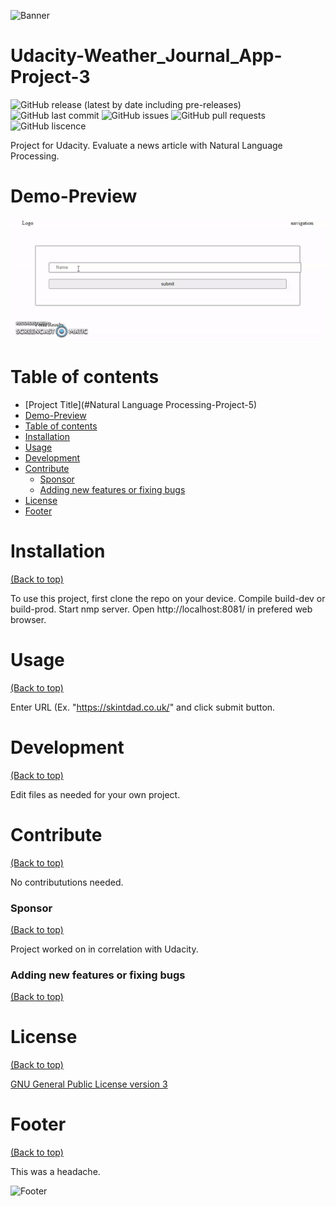 ![Banner](https://c.tenor.com/merVUP-66lIAAAAC/banging-head-ouch.gif)

# Udacity-Weather_Journal_App-Project-3

![GitHub release (latest by date including pre-releases)](https://img.shields.io/github/v/release/jac21984/Udacity-Project_5?include_prereleases)
![GitHub last commit](https://img.shields.io/github/last-commit/jac21984/Udacity-Project_5)
![GitHub issues](https://img.shields.io/github/issues-raw/jac21984/Udacity-Project_5)
![GitHub pull requests](https://img.shields.io/github/issues-pr/jac21984/Udacity-Project_5)
![GitHub liscence](https://img.shields.io/github/license/jac21984/Udacity-Project_5)

Project for Udacity. Evaluate a news article with Natural Language Processing.

# Demo-Preview

![Random GIF](https://github.com/jac21984/Udacity-Project_5/blob/4a35276c993abc1cbb12a5691cc9b2924064cb29/preview.gif)

# Table of contents

- [Project Title](#Natural Language Processing-Project-5)
- [Demo-Preview](#demo-preview)
- [Table of contents](#table-of-contents)
- [Installation](#installation)
- [Usage](#usage)
- [Development](#development)
- [Contribute](#contribute)
    - [Sponsor](#sponsor)
    - [Adding new features or fixing bugs](#adding-new-features-or-fixing-bugs)
- [License](#license)
- [Footer](#footer)

# Installation
[(Back to top)](#table-of-contents)

To use this project, first clone the repo on your device.
Compile build-dev or build-prod.
Start nmp server.
Open http://localhost:8081/ in prefered web browser.

# Usage
[(Back to top)](#table-of-contents)

Enter URL (Ex. "https://skintdad.co.uk/" and click submit button.

# Development
[(Back to top)](#table-of-contents)

Edit files as needed for your own project.

# Contribute
[(Back to top)](#table-of-contents)

No contribututions needed.

### Sponsor
[(Back to top)](#table-of-contents)

Project worked on in correlation with  Udacity.

### Adding new features or fixing bugs
[(Back to top)](#table-of-contents)


# License
[(Back to top)](#table-of-contents)

[GNU General Public License version 3](https://opensource.org/licenses/GPL-3.0)

# Footer
[(Back to top)](#table-of-contents)

This was a headache.

![Footer](https://media.giphy.com/media/2nGfl4QfpCtW/giphy.gif)
